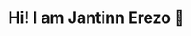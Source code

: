 # Hi! I am Jantinn Erezo :wave:

[GitHub Profile Views Counter]: https://github.com/jantinnerezo/github-profile-views-counter
